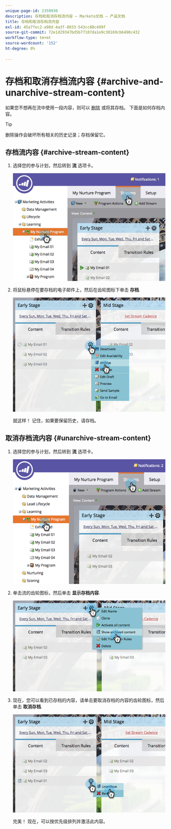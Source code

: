 ```yaml
---
unique-page-id: 2359930
description: 存档和取消存档流内容 — Marketo文档 — 产品文档
title: 存档和取消存档流内容
exl-id: 45a7fec2-a98d-4a3f-8033-543cc88c499f
source-git-commit: 72e1d29347bd5b77107da1e9c30169cb6490c432
workflow-type: tm+mt
source-wordcount: '152'
ht-degree: 0%

---
```


# 存档和取消存档流内容 {#archive-and-unarchive-stream-content}

如果您不想再在流中使用一段内容，则可以 [删除](/help/marketo/product-docs/email-marketing/drip-nurturing/using-stream-content/remove-stream-content.md) 或将其存档。 下面是如何存档内容。

>[!TIP]
>
>删除操作会破坏所有相关的历史记录；存档保留它。

## 存档流内容 {#archive-stream-content}

1. 选择您的参与计划，然后转到 **流** 选项卡。

   ![](assets/cloneasteam-4.jpg)

1. 将鼠标悬停在要存档的电子邮件上，然后在齿轮图标下单击 **存档**.

   ![](assets/image2014-9-15-17-3a42-3a7.png)

   就这样！ 记住，如果要保留历史，请存档。

## 取消存档流内容 {#unarchive-stream-content}

1. 选择您的参与计划，然后转到 **流** 选项卡。

   ![](assets/image2014-9-15-17-3a42-3a11.png)

1. 单击流的齿轮图标，然后单击 **显示存档内容**.

   ![](assets/image2014-9-15-17-3a42-3a15.png)

1. 现在，您可以看到已存档的内容，请单击要取消存档的内容的齿轮图标，然后单击 **取消存档**.

   ![](assets/image2014-9-15-17-3a42-3a24.png)

   完美！ 现在，可以按优先级排列并激活此内容。
